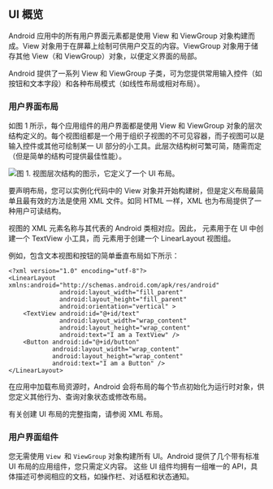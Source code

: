 ## UI 概览
Android 应用中的所有用户界面元素都是使用 View 和 ViewGroup 对象构建而成。View 对象用于在屏幕上绘制可供用户交互的内容。ViewGroup 对象用于储存其他 View（和 ViewGroup）对象，以便定义界面的局部。

Android 提供了一系列 View 和 ViewGroup 子类，可为您提供常用输入控件（如按钮和文本字段）和各种布局模式（如线性布局或相对布局）。

### 用户界面布局
如图 1 所示，每个应用组件的用户界面都是使用 View 和 ViewGroup 对象的层次结构定义的。每个视图组都是一个用于组织子视图的不可见容器，而子视图可以是输入控件或其他可绘制某一 UI 部分的小工具。此层次结构树可繁可简，随需而定（但是简单的结构可提供最佳性能）。

![图 1. 视图层次结构的图示，它定义了一个 UI 布局。](http://ww2.sinaimg.cn/large/98900c07gw1f0fanz09e9j20d6071gls.jpg)  


要声明布局，您可以实例化代码中的 View 对象并开始构建树，但是定义布局最简单且最有效的方法是使用 XML 文件。如同 HTML 一样，XML 也为布局提供了一种用户可读结构。

视图的 XML 元素名称与其代表的 Android 类相对应。因此， <TextView> 元素用于在 UI 中创建一个 TextView 小工具，而 <LinearLayout> 元素用于创建一个 LinearLayout 视图组。

例如，包含文本视图和按钮的简单垂直布局如下所示：

```
<?xml version="1.0" encoding="utf-8"?>
<LinearLayout xmlns:android="http://schemas.android.com/apk/res/android"
              android:layout_width="fill_parent" 
              android:layout_height="fill_parent"
              android:orientation="vertical" >
    <TextView android:id="@+id/text"
              android:layout_width="wrap_content"
              android:layout_height="wrap_content"
              android:text="I am a TextView" />
    <Button android:id="@+id/button"
            android:layout_width="wrap_content"
            android:layout_height="wrap_content"
            android:text="I am a Button" />
</LinearLayout>
```

在应用中加载布局资源时，Android 会将布局的每个节点初始化为运行时对象，供您定义其他行为、查询对象状态或修改布局。

有关创建 UI 布局的完整指南，请参阅 XML 布局。

### 用户界面组件
您无需使用 `View `和 `ViewGroup` 对象构建所有 UI。Android 提供了几个带有标准 UI 布局的应用组件，您只需定义内容。 这些 UI 组件均拥有一组唯一的 API，具体描述可参阅相应的文档，如操作栏、对话框和状态通知。

